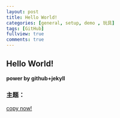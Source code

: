 ```yaml
---
layout: post
title: Hello World!
categories: [general, setup, demo , 玩具]
tags: [GitHub]
fullview: true
comments: true
---
```


## Hello World!

**power by github+jekyll**


### 主题：

<a class="btn btn-default" href="https://github.com/dbtek/dbyll">copy now!</a>

